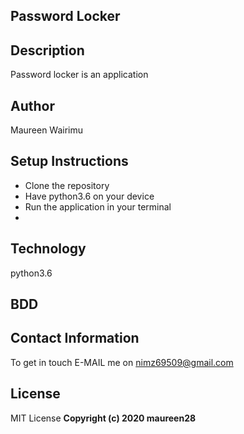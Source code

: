## Password Locker

## Description 
Password locker is an application 

## Author 
Maureen Wairimu

## Setup Instructions
<ul>
<li>Clone the repository </li>
<li>Have python3.6 on your device</li>
<li>Run the application in your terminal</li>
<li></li>
</ul>

## Technology
python3.6

## BDD

## Contact Information
To get in touch E-MAIL me on nimz69509@gmail.com

## License
MIT License
<b>Copyright (c) 2020 maureen28<b>
